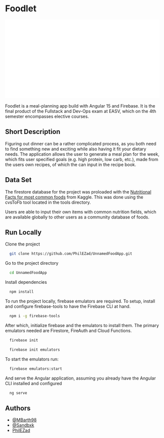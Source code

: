 
# Foodlet
![alt text](https://github.com/PhilEZad/UnnamedFoodApp/blob/development/frontend/Foodlet/src/assets/logo.png)

Foodlet is a meal-planning app build with Angular 15 and Firebase. It is the final product of the Fullstack and Dev-Ops exam at EASV, which on the 4th semester encompasses elective courses.


## Short Description

Figuring out dinner can be a rather complicated process, as you both need to find something new and exciting while also having it fit your dietary needs. The application allows the user to generate a meal plan for the week, which fits user specified goals (e.g. high protein, low carb, etc.), made from the users own recipes, of which the can input in the recipe book.



## Data Set
The firestore database for the project was proloaded with the [Nutritional Facts for most common foods](https://www.kaggle.com/datasets/niharika41298/nutrition-details-for-most-common-foods) from Kaggle. This was done using the cvsToFb tool located in the tools directory.

Users are able to input their own items with common nutrition fields, which are available globally to other users as a community database of foods.




## Run Locally

Clone the project

```bash
  git clone https://github.com/PhilEZad/UnnamedFoodApp.git
```

Go to the project directory

```bash
  cd UnnamedFoodApp
```

Install dependencies

```bash
  npm install
```


To run the project locally, firebase emulators are required. To setup, install and configure firebase-tools to have the Firebase CLI at hand.

```bash
  npm i -g firebase-tools
```

After which, initialize firebase and the emulators to install them. The primary emulators needed are Firestore, FireAuth and Cloud Functions.

```bash
  firebase init
```

```bash
  firebase init emulators
```

To start the emulators run:
```bash
  firebase emulators:start
```


And serve the Angular application, assuming you already have the Angular CLI installed and configured
```bash
  ng serve
```


## Authors

- [@MBarth98](https://github.com/MBarth98)
- [@Sandbxk](https://www.github.com/Sandbxk)
- [PhilEZad](https://github.com/PhilEZad)

